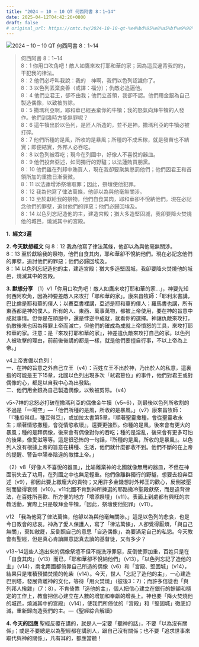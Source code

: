 ```yaml
---
title: "2024 – 10 – 10 QT 何西阿書 8：1~14"
date: 2025-04-12T04:42:26+0800
draft: false
# original_url: https://cmtc.tw/2024-10-10-qt-%e4%bd%95%e8%a5%bf%e9%98%bf%e6%9b%b8-8%ef%bc%9a114
---
```


![2024 – 10 – 10 QT 何西阿書 8：1\~14](/images/qt.jpg  "2024 – 10 – 10 QT 何西阿書 8：1\~14")

> 何西阿書 8：1\~14  
> 8：1 你用口吹角吧！敵人如鷹來攻打耶和華的家；因為這民違背我的約，干犯我的律法。  
> 8：2 他們必呼叫我說：我的　神啊，我們以色列認識你了。  
> 8：3 以色列丟棄良善（或譯：福分）；仇敵必追逼他。  
> 8：4 他們立君王，卻不由我；他們立首領，我卻不認。他們用金銀為自己製造偶像，以致被剪除。  
> 8：5 撒瑪利亞啊，耶和華已經丟棄你的牛犢；我的怒氣向拜牛犢的人發作。他們到幾時方能無罪呢？  
> 8：6 這牛犢出於以色列，是匠人所造的，並不是神。撒瑪利亞的牛犢必被打碎。  
> 8：7 他們所種的是風，所收的是暴風；所種的不成禾稼，就是發苗也不結實；即便結實，外邦人必吞吃。  
> 8：8 以色列被吞吃；現今在列國中，好像人不喜悅的器皿。  
> 8：9 他們投奔亞述，如同獨行的野驢；以法蓮賄買朋黨。  
> 8：10 他們雖在列邦中賄買人，現在我卻要聚集懲罰他們；他們因君王和首領所加的重擔日漸衰微。  
> 8：11 以法蓮增添祭壇取罪；因此，祭壇使他犯罪。  
> 8：12 我為他寫了律法萬條，他卻以為與他毫無關涉。  
> 8：13 至於獻給我的祭物，他們自食其肉，耶和華卻不悅納他們。現在必記念他們的罪孽，追討他們的罪惡；他們必歸回埃及。  
> 8：14 以色列忘記造他的主，建造宮殿；猶大多造堅固城，我卻要降火焚燒他的城邑，燒滅其中的宮殿。

**1.  經文3遍**

**2. 今天默想經文**
何 8：12 我為他寫了律法萬條，他卻以為與他毫無關涉。  
8：13 至於獻給我的祭物，他們自食其肉，耶和華卻不悅納他們。現在必記念他們的罪孽，追討他們的罪惡；他們必歸回埃及。  
8：14 以色列忘記造他的主，建造宮殿；猶大多造堅固城，我卻要降火焚燒他的城邑，燒滅其中的宮殿。

**3. 默想分享**
（1）v1「你用口吹角吧！敵人如鷹來攻打耶和華的家…」，神要先知何西阿吹角，因為神要差敵人來攻打「耶和華的家」。康來昌牧師：「耶利米書講，巴比倫是耶和華的僕人；以賽亞書裡講，亞述是耶和華的僕人；羅馬書也講，所有東西都是神的僕人。所有的人、東西、萬事萬物，都被上帝使用，要在神的旨意中成就事情。但你是在順服中，還是悖逆中成就，就看你的選擇。神讓仇敵來攻打，仇敵後來也因為得罪上帝而滅亡，但他們的確成為成就上帝憤怒的工具，來攻打耶和華的家。注意：是『來攻打耶和華的家』，神差遣仇敵來攻打自己的家。以色列人被攻擊的理由，前前後後講的都是一樣，就是他們要擅自行事，不以上帝為上帝。」

v4上帝責備以色列：  
一、在神的旨意之外自己立王（v4）：百姓立王不出於神，乃出於人的私意，這裏指的可能是王下15章，北國以色列出現多次「弒君篡位」的事件，他們對君王或對偶像的心，都是以自我中心為出發點。  
二、他們用金銀為自己製造偶像，以致被剪除。（v4）

v5\~7神的忿怒必打破在撒瑪利亞的偶像金牛犢（v5\~6），到最後以色列所收割的不過是「一場空」—「他們所種的是風，所收的是暴風。」（v7）康來昌牧師：「『種瓜得瓜，種豆得豆』，或加拉太書第5章，『順著聖靈撒種，會從聖靈收永生；順著情慾撒種，會從情慾收壞』，還要更強烈。你種的是風，後來會有更大的暴風；種的是拜偶像，後來會有偶像對你的吞吃；種的是淫亂，後來會有更多可怕的後果，像愛滋等等。這是很恐怖的一句話，『所種的是風，所收的是暴風』。以色列人沒有根據上帝的旨意在耕種、生活，他們就什麼都收不到。他們不斷的在上帝的提醒、警告中陽奉陰違的敵擋上帝。」

（2）v8「好像人不喜悅的器皿」，比喻離棄神的北國就像無用的器皿，不但在神面前失去了功用，在列國之中也無足輕重。他們像離群獨行的野驢，想要去投奔亞述（v9），卻因此要上繳龐大的貢物；又用許多金錢想討外邦王的歡心，反倒被壓制而變得衰弱（v10）。v11北國不肯到神所揀選的耶路撒冷聖殿獻祭，而是違背律法，在百姓所喜歡、所方便的地方「增添祭壇」（v11）。表面上到處都有興旺的宗教活動，實際上只是敬拜金牛犢，「因此，祭壇使他犯罪」（v11）。

v12 「我為他寫了律法萬條，他卻以為與他毫無關涉。」這是以色列的悲哀，也是今日教會的悲哀。神為了愛人保護人，寫了「律法萬條」，人卻覺得厭煩，「與自己無關」，棄如敝屣，反倒照自己的意思「自造偶像」，為要滿足自己的私慾。今天教會有聖經，但是真心肯讀願意認真去讀的基督徒，又有多少？

v13\~14這些人造出來的偶像祭壇不但不能洗淨罪惡，反倒使罪加重，百姓只是在「自食其肉」（v13）而已，「耶和華卻不悅納他們」（v13）。「以色列忘記了造他的主」（v14），南北兩國都倚靠自己所造的偶像（v6）和「宮殿、堅固城」（v14），結果只是堆積預備焚燒的乾柴（v14）。今天，世人「忘記了造他的主」，一心建造巴別塔，發展背離神的文化，等待「用火焚燒」（彼後3：7）；而許多信徒也「與列邦人攙雜」（7：8），不肯倚靠「造他的主」，個人把信心建立在銀行的餘額和穩定的工作上，教會把信心建立在人數的增加和奉獻的增長上。神也要「降火焚燒他的城邑，燒滅其中的宮殿」（v14），使我們所倚仗的「宮殿」和「堅固城」徹底幻滅，重新歸向造我們的主。—《聖經綜合解讀》

**4. 今天的回應**
聖經反覆在講的，就是人一定要「聽神的話」，不要「以為沒有關係」；或是不要總是以為聖經都在講別人，跟自己沒有關係；也不要「追求世事來取代與神的關係」，凡有耳的，都應當聽！

